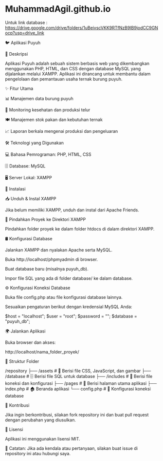 # MuhammadAgil.github.io
Untuk link database : https://drive.google.com/drive/folders/1uBeivscVKK9RTfNzB9IB9jodCC9GNocp?usp=drive_link

🐦 Aplikasi Puyuh

📜 Deskripsi

Aplikasi Puyuh adalah sebuah sistem berbasis web yang dikembangkan menggunakan PHP, HTML, dan CSS dengan database MySQL yang dijalankan melalui XAMPP. Aplikasi ini dirancang untuk membantu dalam pengelolaan dan pemantauan usaha ternak burung puyuh.

✨ Fitur Utama

📊 Manajemen data burung puyuh

🏥 Monitoring kesehatan dan produksi telur

🍽️ Manajemen stok pakan dan kebutuhan ternak

📈 Laporan berkala mengenai produksi dan pengeluaran

🛠 Teknologi yang Digunakan

💻 Bahasa Pemrograman: PHP, HTML, CSS

🗄 Database: MySQL

🖥 Server Lokal: XAMPP

🚀 Instalasi

📥 Unduh & Instal XAMPP

Jika belum memiliki XAMPP, unduh dan instal dari Apache Friends.

📂 Pindahkan Proyek ke Direktori XAMPP

Pindahkan folder proyek ke dalam folder htdocs di dalam direktori XAMPP.

🛢 Konfigurasi Database

Jalankan XAMPP dan nyalakan Apache serta MySQL.

Buka http://localhost/phpmyadmin di browser.

Buat database baru (misalnya puyuh_db).

Impor file SQL yang ada di folder database/ ke dalam database.

⚙️ Konfigurasi Koneksi Database

Buka file config.php atau file konfigurasi database lainnya.

Sesuaikan pengaturan berikut dengan kredensial MySQL Anda:

$host = "localhost";
$user = "root";
$password = "";
$database = "puyuh_db";

🌍 Jalankan Aplikasi

Buka browser dan akses:

http://localhost/nama_folder_proyek/

📂 Struktur Folder

/repository
├── /assets        # 🎨 Berisi file CSS, JavaScript, dan gambar
├── /database      # 🗄 Berisi file SQL untuk database
├── /includes      # 🔧 Berisi file koneksi dan konfigurasi
├── /pages         # 📄 Berisi halaman utama aplikasi
├── index.php      # 🏠 Beranda aplikasi
└── config.php     # 🔑 Konfigurasi koneksi database

🤝 Kontribusi

Jika ingin berkontribusi, silakan fork repository ini dan buat pull request dengan perubahan yang diusulkan.

📜 Lisensi

Aplikasi ini menggunakan lisensi MIT.

📌 Catatan: Jika ada kendala atau pertanyaan, silakan buat issue di repository ini atau hubungi saya.
